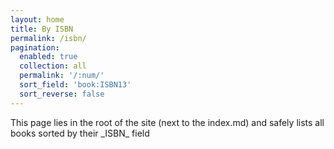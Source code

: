 ```yaml
---
layout: home
title: By ISBN
permalink: /isbn/
pagination: 
  enabled: true
  collection: all
  permalink: '/:num/'
  sort_field: 'book:ISBN13'
  sort_reverse: false
---
```



<p>This page lies in the root of the site (next to the index.md) and safely lists all books sorted by their _ISBN_ field</p>